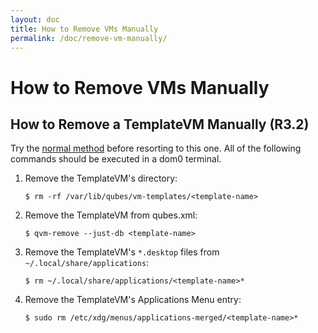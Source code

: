 ```yaml
---
layout: doc
title: How to Remove VMs Manually
permalink: /doc/remove-vm-manually/
---
```


How to Remove VMs Manually
==========================

How to Remove a TemplateVM Manually (R3.2)
------------------------------------------

Try the [normal method] before resorting to this one.
All of the following commands should be executed in a dom0 terminal.

1. Remove the TemplateVM's directory:

       $ rm -rf /var/lib/qubes/vm-templates/<template-name>

2. Remove the TemplateVM from qubes.xml:

       $ qvm-remove --just-db <template-name>

3. Remove the TemplateVM's `*.desktop` files from `~/.local/share/applications`:

       $ rm ~/.local/share/applications/<template-name>*

4. Remove the TemplateVM's Applications Menu entry:
        
       $ sudo rm /etc/xdg/menus/applications-merged/<template-name>*


[normal method]: /doc/templates/#how-to-install-uninstall-and-reinstall

